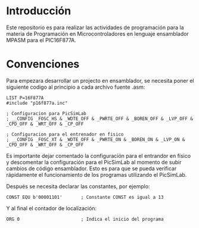 # Introducción
Este repositorio es para realizar las actividades de programación para la materia de Programación en Microcontroladores en lenguaje ensamblador MPASM para el PIC16F877A.

# Convenciones
Para empezara desarrollar un projecto en ensamblador, se necesita poner el siguiente codigo al principio a cada archivo fuente .asm:
```
LIST P=16F877A
#include "p16f877a.inc"

; Configuracion para PicSimLab
; __CONFIG _FOSC_HS & _WDTE_OFF & _PWRTE_OFF & _BOREN_OFF & _LVP_OFF & _CPD_OFF & _WRT_OFF & _CP_OFF

; Configuracion para el entrenador en fisico
; __CONFIG _FOSC_XT & _WDTE_OFF & _PWRTE_ON & _BOREN_ON & _LVP_ON & _CPD_OFF & _WRT_OFF & _CP_OFF
```
Es importante dejar comentado la configuración para el entrandor en físico y descomentar la configuración para el PicSimLab al momento de subir cambios de código ensamblador. Esto es para que se pueda verificar rápidamente el funcionamiento de los programas utilizando el PicSimLab.

Después se necesita declarar las constantes, por ejemplo:
```
CONST EQU b'00001101'       ; Constante CONST es igual a 13
```

Y al final el contador de localización:
```
ORG 0                       ; Indica el inicio del programa
```
